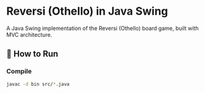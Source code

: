 # Reversi (Othello) in Java Swing

A Java Swing implementation of the Reversi (Othello) board game, built with MVC architecture.

## 🚀 How to Run

### Compile
```bash
javac -d bin src/*.java

